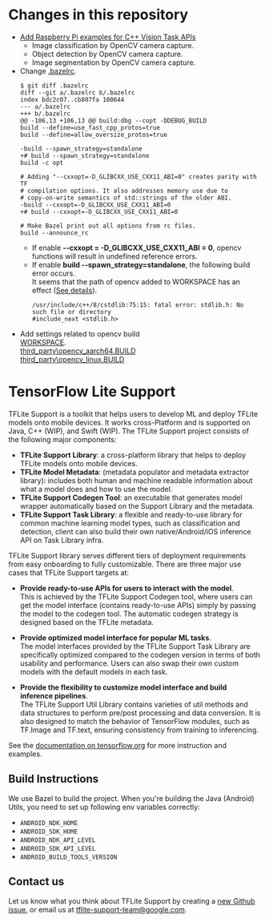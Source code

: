 # Changes in this repository
- [Add Raspberry Pi examples for C++ Vision Task APIs](tensorflow_lite_support\examples\task\vision\pi)
    - Image classification by OpenCV camera capture.
    - Object detection by OpenCV camera capture.
    - Image segmentation by OpenCV camera capture.
- Change [.bazelrc](.bazelrc).<br>
    ```
    $ git diff .bazelrc
    diff --git a/.bazelrc b/.bazelrc
    index bdc2c07..cb807fa 100644
    --- a/.bazelrc
    +++ b/.bazelrc
    @@ -106,13 +106,13 @@ build:dbg --copt -DDEBUG_BUILD
    build --define=use_fast_cpp_protos=true
    build --define=allow_oversize_protos=true

    -build --spawn_strategy=standalone
    +# build --spawn_strategy=standalone
    build -c opt

    # Adding "--cxxopt=-D_GLIBCXX_USE_CXX11_ABI=0" creates parity with TF
    # compilation options. It also addresses memory use due to
    # copy-on-write semantics of std::strings of the older ABI.
    -build --cxxopt=-D_GLIBCXX_USE_CXX11_ABI=0
    +# build --cxxopt=-D_GLIBCXX_USE_CXX11_ABI=0

    # Make Bazel print out all options from rc files.
    build --announce_rc

    ```
    - If enable **--cxxopt = -D_GLIBCXX_USE_CXX11_ABI = 0**, opencv functions will result in undefined reference errors.
    - If enable **build --spawn_strategy=standalone**, the following build error occurs.<br>It seems that the path of opencv added to WORKSPACE has an effect ([See details](https://github.com/bazelbuild/bazel/issues/8444)).
        ```
        /usr/include/c++/8/cstdlib:75:15: fatal error: stdlib.h: No such file or directory
        #include_next <stdlib.h>
        ```
- Add settings related to opencv build<br>
[WORKSPACE](WORKSPACE).<br>
[third_party\opencv_aarch64.BUILD](third_party\opencv_aarch64.BUILD)<br>
[third_party\opencv_linux.BUILD](third_party\opencv_linux.BUILD)

# TensorFlow Lite Support

TFLite Support is a toolkit that helps users to develop ML and deploy TFLite
models onto mobile devices. It works cross-Platform and is supported on Java,
C++ (WIP), and Swift (WIP). The TFLite Support project consists of the following
major components:

*   **TFLite Support Library**: a cross-platform library that helps to
    deploy TFLite models onto mobile devices.
*   **TFLite Model Metadata**: (metadata populator and metadata extractor
    library): includes both human and machine readable information about what a
    model does and how to use the model.
*   **TFLite Support Codegen Tool**: an executable that generates model wrapper
    automatically based on the Support Library and the metadata.
*   **TFLite Support Task Library**: a flexible and ready-to-use library for
    common machine learning model types, such as classification and detection,
    client can also build their own native/Android/iOS inference API on Task
    Library infra.

TFLite Support library serves different tiers of deployment requirements from
easy onboarding to fully customizable. There are three major use cases that
TFLite Support targets at:

*   **Provide ready-to-use APIs for users to interact with the model**. \
    This is achieved by the TFLite Support Codegen tool, where users can get the
    model interface (contains ready-to-use APIs) simply by passing the model to
    the codegen tool. The automatic codegen strategy is designed based on the
    TFLite metadata.

*   **Provide optimized model interface for popular ML tasks**. \
    The model interfaces provided by the TFLite Support Task Library are
    specifically optimized compared to the codegen version in terms of both
    usability and performance. Users can also swap their own custom models with
    the default models in each task.

*   **Provide the flexibility to customize model interface and build inference
    pipelines**. \
    The TFLite Support Util Library contains varieties of util methods and data
    structures to perform pre/post processing and data conversion. It is also
    designed to match the behavior of TensorFlow modules, such as TF.Image and
    TF.text, ensuring consistency from training to inferencing.

See the
[documentation on tensorflow.org](https://www.tensorflow.org/lite/inference_with_metadata/overview)
for more instruction and examples.

## Build Instructions

We use Bazel to build the project. When you're building the Java (Android)
Utils, you need to set up following env variables correctly:

*   `ANDROID_NDK_HOME`
*   `ANDROID_SDK_HOME`
*   `ANDROID_NDK_API_LEVEL`
*   `ANDROID_SDK_API_LEVEL`
*   `ANDROID_BUILD_TOOLS_VERSION`

## Contact us

Let us know what you think about TFLite Support by creating a
[new Github issue](https://github.com/tensorflow/tflite-support/issues/new), or
email us at tflite-support-team@google.com.
